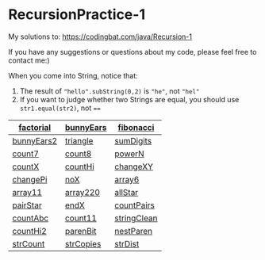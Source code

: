 # RecursionPractice-1
My solutions to:
https://codingbat.com/java/Recursion-1  

If you have any suggestions or questions about my code, please feel free to contact me:)

When you come into String, notice that: 
1. The result of `"hello".subString(0,2)` is `"he"`, not `"hel"`  
2. If you want to judge whether two Strings are equal, you should use `str1.equal(str2)`, not `==`

| [factorial](https://github.com/MuSk7777/RecursionPractice-1/blob/master/code/Factorial.java)  |[bunnyEars](https://github.com/MuSk7777/RecursionPractice-1/blob/master/code/BunnyEars.java)      |   [fibonacci](https://github.com/MuSk7777/RecursionPractice-1/blob/master/code/Fibonacci.java)  |
|---|---|---|
|[bunnyEars2](https://github.com/MuSk7777/RecursionPractice-1/blob/master/code/BunnyEars2.java)   |[triangle](https://github.com/MuSk7777/RecursionPractice-1/blob/master/code/Triangle.java)   |[sumDigits](https://github.com/MuSk7777/RecursionPractice-1/blob/master/code/SumDigits.java)   |
|[count7](https://github.com/MuSk7777/RecursionPractice-1/blob/master/code/Count7.java)   | 	 [count8](https://github.com/MuSk7777/RecursionPractice-1/blob/master/code/Count8.java)   |  [powerN](https://github.com/MuSk7777/RecursionPractice-1/blob/master/code/PowerN.java)  |
|  [countX](https://github.com/MuSk7777/RecursionPractice-1/blob/master/code/CountX.java) | [countHi](https://github.com/MuSk7777/RecursionPractice-1/blob/master/code/CountHi.java)	   |  [changeXY](https://github.com/MuSk7777/RecursionPractice-1/blob/master/code/ChangeXY.java)  |
|  [changePi](https://github.com/MuSk7777/RecursionPractice-1/blob/master/code/ChangePi.java) |[noX](https://github.com/MuSk7777/RecursionPractice-1/blob/master/code/NoX.java)   |[array6](https://github.com/MuSk7777/RecursionPractice-1/blob/master/code/Array6.java)   |
|  [array11](https://github.com/MuSk7777/RecursionPractice-1/blob/master/code/Array11.java)	  | [array220](https://github.com/MuSk7777/RecursionPractice-1/blob/master/code/Array220.java)  | [allStar](https://github.com/MuSk7777/RecursionPractice-1/blob/master/code/AllStar.java)  |
|  [pairStar](https://github.com/MuSk7777/RecursionPractice-1/blob/master/code/PairStar.java)	  | [endX](https://github.com/MuSk7777/RecursionPractice-1/blob/master/code/EndX.java)   |  [countPairs](https://github.com/MuSk7777/RecursionPractice-1/blob/master/code/CountPairs.java)  |
|  [countAbc](https://github.com/MuSk7777/RecursionPractice-1/blob/master/code/CountAbc.java)	  | [count11](https://github.com/MuSk7777/RecursionPractice-1/blob/master/code/Count11.java)  |  [stringClean](https://github.com/MuSk7777/RecursionPractice-1/blob/master/code/StringClean.java)  |
|  [countHi2](https://github.com/MuSk7777/RecursionPractice-1/blob/master/code/CountHi2.java)  | [parenBit](https://github.com/MuSk7777/RecursionPractice-1/blob/master/code/ParenBit.java)	  | [nestParen](https://github.com/MuSk7777/RecursionPractice-1/blob/master/code/NextParen.java)   |
| [strCount](https://github.com/MuSk7777/RecursionPractice-1/blob/master/code/StrCount.java)	  | [strCopies](https://github.com/MuSk7777/RecursionPractice-1/blob/master/code/StrCopies.java)  |   [strDist](https://github.com/MuSk7777/RecursionPractice-1/blob/master/code/StrDist.java) |
